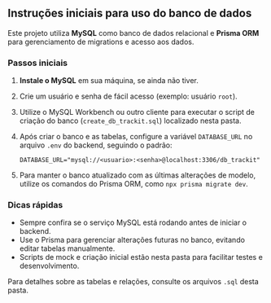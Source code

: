 ## Instruções iniciais para uso do banco de dados

Este projeto utiliza **MySQL** como banco de dados relacional e **Prisma ORM** para gerenciamento de migrations e acesso aos dados.

### Passos iniciais

1. **Instale o MySQL** em sua máquina, se ainda não tiver.
2. Crie um usuário e senha de fácil acesso (exemplo: usuário `root`).
3. Utilize o MySQL Workbench ou outro cliente para executar o script de criação do banco (`create_db_trackit.sql`) localizado nesta pasta.
4. Após criar o banco e as tabelas, configure a variável `DATABASE_URL` no arquivo `.env` do backend, seguindo o padrão:

   ```
   DATABASE_URL="mysql://<usuario>:<senha>@localhost:3306/db_trackit"
   ```

5. Para manter o banco atualizado com as últimas alterações de modelo, utilize os comandos do Prisma ORM, como `npx prisma migrate dev`.

### Dicas rápidas

- Sempre confira se o serviço MySQL está rodando antes de iniciar o backend.
- Use o Prisma para gerenciar alterações futuras no banco, evitando editar tabelas manualmente.
- Scripts de mock e criação inicial estão nesta pasta para facilitar testes e desenvolvimento.

Para detalhes sobre as tabelas e relações, consulte os arquivos `.sql` desta pasta.

